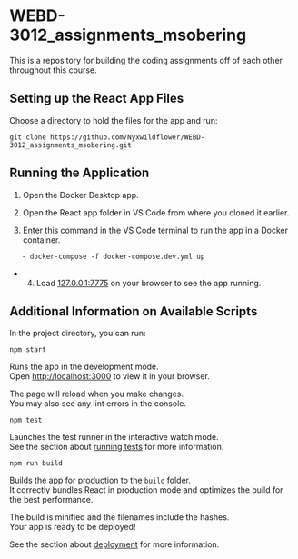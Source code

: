 # WEBD-3012_assignments_msobering
This is a repository for building the coding assignments off of each other throughout this course.

## Setting up the React App Files

Choose a directory to hold the files for the app and run:

```
git clone https://github.com/Nyxwildflower/WEBD-3012_assignments_msobering.git
```

## Running the Application

1. Open the Docker Desktop app.

2. Open the React app folder in VS Code from where you cloned it earlier.

3. Enter this command in the VS Code terminal to run the app in a Docker container.

```
   - docker-compose -f docker-compose.dev.yml up
```

- 4. Load [127.0.0.1:7775](127.0.0.1:7775) on your browser to see the app running.

## Additional Information on Available Scripts

In the project directory, you can run:

```
npm start
```

Runs the app in the development mode.\
Open [http://localhost:3000](http://localhost:3000) to view it in your browser.

The page will reload when you make changes.\
You may also see any lint errors in the console.

```
npm test
```

Launches the test runner in the interactive watch mode.\
See the section about [running tests](https://facebook.github.io/create-react-app/docs/running-tests) for more information.

```
npm run build
```

Builds the app for production to the `build` folder.\
It correctly bundles React in production mode and optimizes the build for the best performance.

The build is minified and the filenames include the hashes.\
Your app is ready to be deployed!

See the section about [deployment](https://facebook.github.io/create-react-app/docs/deployment) for more information.
